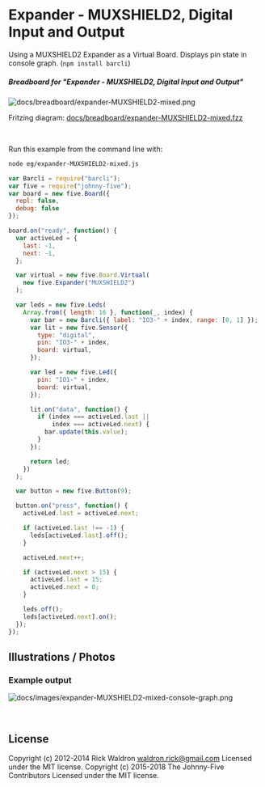 <!--remove-start-->

# Expander - MUXSHIELD2, Digital Input and Output

<!--remove-end-->


Using a MUXSHIELD2 Expander as a Virtual Board. Displays pin state in console graph. (`npm install barcli`)





##### Breadboard for "Expander - MUXSHIELD2, Digital Input and Output"



![docs/breadboard/expander-MUXSHIELD2-mixed.png](breadboard/expander-MUXSHIELD2-mixed.png)<br>

Fritzing diagram: [docs/breadboard/expander-MUXSHIELD2-mixed.fzz](breadboard/expander-MUXSHIELD2-mixed.fzz)

&nbsp;




Run this example from the command line with:
```bash
node eg/expander-MUXSHIELD2-mixed.js
```


```javascript
var Barcli = require("barcli");
var five = require("johnny-five");
var board = new five.Board({
  repl: false,
  debug: false
});

board.on("ready", function() {
  var activeLed = {
    last: -1,
    next: -1,
  };

  var virtual = new five.Board.Virtual(
    new five.Expander("MUXSHIELD2")
  );

  var leds = new five.Leds(
    Array.from({ length: 16 }, function(_, index) {
      var bar = new Barcli({ label: "IO3-" + index, range: [0, 1] });
      var lit = new five.Sensor({
        type: "digital",
        pin: "IO3-" + index,
        board: virtual,
      });

      var led = new five.Led({
        pin: "IO1-" + index,
        board: virtual,
      });

      lit.on("data", function() {
        if (index === activeLed.last ||
            index === activeLed.next) {
          bar.update(this.value);
        }
      });

      return led;
    })
  );

  var button = new five.Button(9);

  button.on("press", function() {
    activeLed.last = activeLed.next;

    if (activeLed.last !== -1) {
      leds[activeLed.last].off();
    }

    activeLed.next++;

    if (activeLed.next > 15) {
      activeLed.last = 15;
      activeLed.next = 0;
    }

    leds.off();
    leds[activeLed.next].on();
  });
});

```


## Illustrations / Photos


### Example output



![docs/images/expander-MUXSHIELD2-mixed-console-graph.png](images/expander-MUXSHIELD2-mixed-console-graph.png)  






&nbsp;

<!--remove-start-->

## License
Copyright (c) 2012-2014 Rick Waldron <waldron.rick@gmail.com>
Licensed under the MIT license.
Copyright (c) 2015-2018 The Johnny-Five Contributors
Licensed under the MIT license.

<!--remove-end-->
